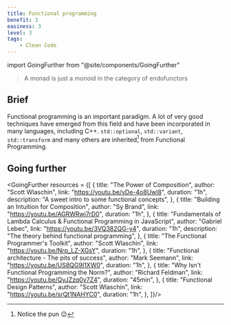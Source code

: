 ```yaml
---
title: Functional programming
benefit: 3
easiness: 3
level: 3
tags:
    - Clean Code
---
```

import GoingFurther from "@site/components/GoingFurther"

> A monad is just a monoid in the category of endofunctors

##  Brief

Functional programming is an important paradigm. A lot of very good techniques have emerged from this field and have been incorporated in many languages, including C++. `std::optional`, `std::variant`, `std::transform` and many others are inherited[^1] from Functional Programming.

[^1]: Notice the pun 😉

## Going further

<GoingFurther resources = {[
    {
        title: "The Power of Composition",
        author: "Scott Wlaschin",
        link: "https://youtu.be/vDe-4o8Uwl8",
        duration: "1h",
        description: "A sweet intro to some functional concepts",
    },
    {
        title: "Building an Intuition for Composition",
        author: "Sy Brand",
        link: "https://youtu.be/AGRWRwi7rD0",
        duration: "1h",
    },
    {
        title: "Fundamentals of Lambda Calculus & Functional Programming in JavaScript",
        author: "Gabriel Lebec",
        link: "https://youtu.be/3VQ382QG-y4",
        duration: "1h",
        description: "The theory behind functional programming",
    },
    {
        title: "The Functional Programmer's Toolkit",
        author: "Scott Wlaschin",
        link: "https://youtu.be/Nrp_LZ-XGsY",
        duration: "1h",
    },
    {
        title: "Functional architecture - The pits of success",
        author: "Mark Seemann",
        link: "https://youtu.be/US8QG9I1XW0",
        duration: "1h",
    },
    {
        title: "Why Isn't Functional Programming the Norm?",
        author: "Richard Feldman",
        link: "https://youtu.be/QyJZzq0v7Z4",
        duration: "45min",
    },
    {
        title: "Functional Design Patterns",
        author: "Scott Wlaschin",
        link: "https://youtu.be/srQt1NAHYC0",
        duration: "1h",
    },
]}/>